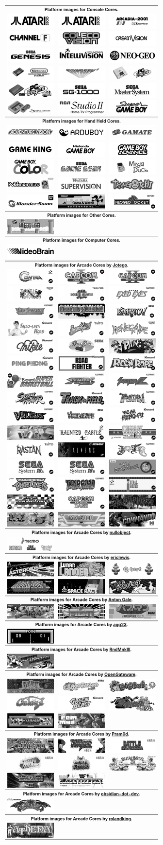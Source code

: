 <table>
<tbody><tr><th colspan="3">Platform images for Console Cores.</th></tr>
<tr>
 <td><img src="pics/2600.png" /></td>
 <td><img src="pics/2600.png" /></td>
 <td><img src="pics/arcadia.png" /></td>
</tr>
<tr>
 <td><img src="pics/channel_f.png" /></td>
 <td><img src="pics/coleco.png" /></td>
 <td><img src="pics/creativision.png" /></td>
 </tr>
 <tr>
 <td><img src="pics/genesis.png" /></td>
 <td><img src="pics/intv.png" /></td>
 <td><img src="pics/ng.png" /></td>
 </tr>
 <tr> 
 <td><img src="pics/nes.png" /></td>
 <td><img src="pics/odyssey2.png" /></td>
 <td><img src="pics/pce.png" /></td>
 </tr>
 <tr> 
 <td><img src="pics/pcecd.png" /></td>
 <td><img src="pics/SG1000.png" /></td> 
 <td><img src="pics/sms.png" /></td>
 </tr>
 <tr>
 <td><img src="pics/snes.png" /></td>
 <td><img src="pics/studio2.png" /></td>
 <td><img src="pics/sgb.png" /></td> 
 </tr>
 
 
<tbody><tr><th colspan="3">Platform images for Hand Held Cores.</th></tr> 
 
 
 
 <tr>
 <td><img src="pics/avision.png" /></td> 
 <td><img src="pics/Arduboy.png" /></td>
 <td><img src="pics/gamate.png" /></td>
 </tr>
 <tr> 
 <td><img src="pics/game_king.png" /></td>
 <td><img src="pics/gb.png" /></td>
 <td><img src="pics/gba.png" /></td>
 </tr>
 <tr> 
 <td><img src="pics/gbc.png" /></td> 
 <td><img src="pics/gg.png" /></td>
 <td><img src="pics/mega_duck.png" /></td>
 </tr>
 <tr> 
 <td><img src="pics/poke_mini.png" /></td>
 <td><img src="pics/supervision.png" /></td>
 <td><img src="pics/tamagotchi_p1.png" /></td> 
 </tr>
 <tr> 
 <td><img src="pics/wonderswan.png" /></td> 
 <td><img src="pics/gameandwatch.png" /></td>
 <td><img src="pics/jtngp.png" /></td>
 </tr>
 
 
 <tbody><tr><th colspan="3">Platform images for Other Cores.</th></tr> 
 
 
 
 <tr>
 <td><img src="pics/flappybird.png" /></td>
 </tr>
 
 
<tbody><tr><th colspan="3">Platform images for Computer Cores.</th></tr> 
 
 
 
 <tr> 
 <td><img src="pics/videobrain.png" /></td>
 </tr>
 
 
<tbody><tr><th colspan="3">Platform images for Arcade Cores by <a href="https://patreon.com/jotego" rel="nofollow">Jotego</a>.</th></tr> 
 

 
 <tr>
 <td><img src="pics/jtcontra.png" /></td>
 <td><img src="pics/jtcps1.png" /></td>
 <td><img src="pics/jtcps2.png" /></td>
 </tr>
 <tr>
 <td><img src="pics/jtdd.png" /></td>
 <td><img src="pics/jtdd2.png" /></td>
 <td><img src="pics/jtexed.png" /></td>
 </tr>
 <tr> 
 <td><img src="pics/jtgunsmk.png" /></td>
 <td><img src="pics/jtgng.png" /></td>
 <td><img src="pics/jtkarnov.png" /></td>
 </tr>
 <tr>
 <td><img src="pics/jtkicker.png" /></td>
 <td><img src="pics/jtkiwi.png" /></td>
 <td><img src="pics/jtkunio.png" /></td>
 </tr>
 <tr> 
 <td><img src="pics/jtmikie.png" /></td>
 <td><img src="pics/jtoutrun.png" /></td>
 <td><img src="pics/jtpang.png" /></td>
 </tr>
 <tr>
 <td><img src="pics/jtpinpon.png" /></td>
 <td><img src="pics/jtroadf.png" /></td>
 <td><img src="pics/jtroc.png" /></td>
 </tr>
 <tr>
 <td><img src="pics/jtsbaskt.png" /></td>
 <td><img src="pics/jtsarms.png" /></td>
 <td><img src="pics/jtsectnz.png" /></td>
 </tr>
 <tr>
 <td><img src="pics/jtsf.png" /></td> 
 <td><img src="pics/jttrack.png" /></td>
 <td><img src="pics/jttrojan.png" /></td>
 </tr>
 <tr>
 <td><img src="pics/jtvulgus.png" /></td>
 <td><img src="pics/jtvigil.png" /></td>
 <td><img src="pics/jtyiear.png" /></td>
 </tr>
 <tr>
 <td><img src="pics/jtblock.png" /></td>
 <td><img src="pics/jtcastle.png" /></td>
 <td><img src="pics/jtcomsc.png" /></td>
 </tr>
  <tr>
 <td><img src="pics/jtrastan.png" /></td>
 <td><img src="pics/jtaliens.png" /></td>
 <td><img src="pics/jtbtiger.png" /></td>
 </tr>
 <tr>
 <td><img src="pics/jts16.png" /></td>
 <td><img src="pics/jts16b.png" /></td>
 <td><img src="pics/jtsimson.png" /></td>
 </tr>
 <tr>
 <td><img src="pics/jttmnt.png" /></td>
 <td><img src="pics/jttora.png" /></td>
 <td><img src="pics/jtfround.png" /></td>
 </tr>
  <tr>
 <td><img src="pics/jtshanon.png" /></td>
 <td><img src="pics/jtcps15.png" /></td>  
 <td><img src="pics/jtshouse.png" /></td> 
 </tr>
   <tr>
 <td><img src="pics/jt1943.png" /></td>
 <td><img src="pics/jtmx5k.png" /></td>
  <td><img src="pics/jtcommnd.png" /></td> 
 </tr>
 
<tbody><tr><th colspan="3">Platform images for Arcade Cores by <a href="https://patreon.com/nullobject" rel="nofollow">nullobject</a>.</th></tr>
 
 
 
 <tr>
 <td><img src="pics/Tecmo.png" /></td>
 </tr>
 
 
<tbody><tr><th colspan="3">Platform images for Arcade Cores by <a href="https://github.com/ericlewis">ericlewis</a>.</th></tr>
 
 
 
 <tr>
 <td><img src="pics/asteroids.png" /></td>
 <td><img src="pics/lunarlander.png" /></td>
 <td><img src="pics/Qbert.png" /></td> 
 </tr>
 <tr>
 <td><img src="pics/radarscope.png" /></td>
 <td><img src="pics/spacerace.png" /></td>
 <td><img src="pics/superbreakout.png" /></td> 
 </tr>
 
 
<tbody><tr><th colspan="3">Platform images for Arcade Cores by <a href="https://github.com/antongale">Anton Gale</a>.</th></tr>
 

 
 <tr>
 <td><img src="pics/exerion.png" /></td>
 <td><img src="pics/slapfight.png" /></td>
 <td><img src="pics/performan.png" /></td>
 </tr> 
 
 
<tbody><tr><th colspan="3">Platform images for Arcade Cores by <a href="https://github.com/agg23">agg23</a>.</th></tr>
 
 
 
 <tr>
 <td><img src="pics/Pong.png" /></td>
 </tr>


<tbody><tr><th colspan="3">Platform images for Arcade Cores by <a href="https://github.com/RndMnkIII">RndMnkIII</a>.</th></tr>
 
 
 
 <tr>
 <td><img src="pics/alphamission.png" /></td>
 </tr>
 

 
<tbody><tr><th colspan="3">Platform images for Arcade Cores by <a href="https://github.com/opengateware">OpenGateware</a>.</th></tr>
 

 
 <tr>
 <td><img src="pics/bankpanic.png" /></td>
 <td><img src="pics/congo.png" /></td>
 <td><img src="pics/digdug.png" /></td> 
 </tr>
 <tr> 
 <td><img src="pics/galaga.png" /></td> 
 <td><img src="pics/gberet.png" /></td>
 <td><img src="pics/pooyan.png" /></td>
 </tr>
 <tr> 
 <td><img src="pics/xevious.png" /></td>
 <td><img src="pics/irem_m92.png" /></td>
 </tr> 
 
 
<tbody><tr><th colspan="3">Platform images for Arcade Cores by <a href="https://github.com/psomashekar">Pram0d</a>.</th></tr>
 

 
 <tr>
 <td><img src="pics/bakraid.png" /></td> 
 <td><img src="pics/batrider.png" /></td>
 <td><img src="pics/garegga.png" /></td>
 </tr>
 <tr>
 <td><img src="pics/kingdmgp.png" /></td> 
 <td><img src="pics/sstriker.png" /></td>
 <td><img src="pics/snowbros2.png" /></td> 
 </tr>
 <tr>
 <td><img src="pics/truxton2.png" /></td>
 <td><img src="pics/wrestlefest.png" /></td>
 </tr>
 
 
 <tbody><tr><th colspan="3">Platform images for Arcade Cores by <a href="https://github.com/obsidian-dot-dev">obsidian-dot-dev</a>.</th></tr>
 

 
 <tr>
 <td><img src="pics/gaplus.png" /></td> 
 </tr>
 
 
 <tbody><tr><th colspan="3">Platform images for Arcade Cores by <a href="https://github.com/rolandking">rolandking</a>.</th></tr>
 

 
 <tr>
 <td><img src="pics/athena.png" /></td> 
 </tr>
 

 <tbody></table>
